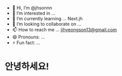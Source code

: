 - 👋 Hi, I’m @jhsonnn
- 👀 I’m interested in ...
- 🌱 I’m currently learning ... Next.jh
- 💞️ I’m looking to collaborate on ...
- 📫 How to reach me ... jihyeongson13@gmail.com
- 😄 Pronouns: ...
- ⚡ Fun fact: ...

<!---
jhsonnn/jhsonnn is a ✨ special ✨ repository because its `README.md` (this file) appears on your GitHub profile.
You can click the Preview link to take a look at your changes.
--->

<h1>안녕하세요!</h1>
